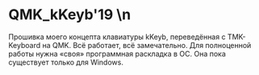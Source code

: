 # QMK_kKeyb'19 \n
Прошивка моего концепта клавиатуры kKeyb, переведённая с TMK-Keyboard на QMK.
Всё работает, всё замечательно. Для полноценной работы нужна «своя» программная раскладка в ОС.
Она пока существует только для Windows.
